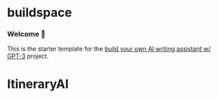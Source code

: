 # buildspace 
### Welcome 👋
This is the starter template for the [build your own AI writing assistant w/ GPT-3](https://buildspace.so/builds/ai-writer) project.
# ItineraryAI
